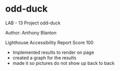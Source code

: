 # odd-duck

LAB - 13
Project odd-duck

Author: Anthony Blanton

Lighthouse Accessibility Report Score 100

- Implemented results to render on page
- created a graph for the results
- made it so pictures do not show up back to back
